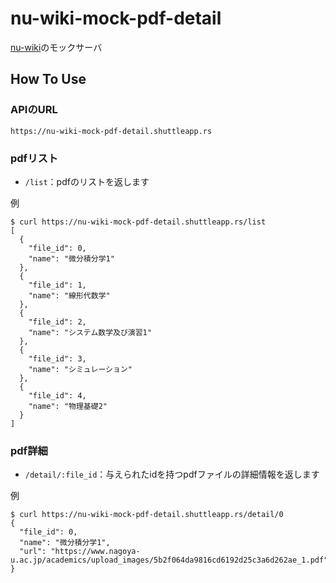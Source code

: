 # nu-wiki-mock-pdf-detail
[nu-wiki](https://github.com/NU-wiki-web)のモックサーバ

## How To Use

### APIのURL
```
https://nu-wiki-mock-pdf-detail.shuttleapp.rs
```

### pdfリスト

- `/list`：pdfのリストを返します

例
```
$ curl https://nu-wiki-mock-pdf-detail.shuttleapp.rs/list
[
  {
    "file_id": 0,
    "name": "微分積分学1"
  },
  {
    "file_id": 1,
    "name": "線形代数学"
  },
  {
    "file_id": 2,
    "name": "システム数学及び演習1"
  },
  {
    "file_id": 3,
    "name": "シミュレーション"
  },
  {
    "file_id": 4,
    "name": "物理基礎2"
  }
]
```

### pdf詳細

- `/detail/:file_id`：与えられたidを持つpdfファイルの詳細情報を返します

例
```
$ curl https://nu-wiki-mock-pdf-detail.shuttleapp.rs/detail/0
{
  "file_id": 0,
  "name": "微分積分学1",
  "url": "https://www.nagoya-u.ac.jp/academics/upload_images/5b2f064da9816cd6192d25c3a6d262ae_1.pdf"
}
```
